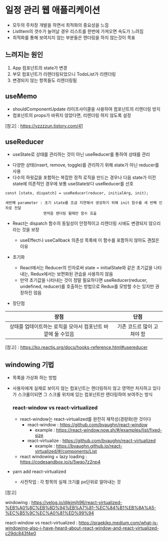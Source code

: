 # 일정 관리 웹 애플리케이션
* 모두의 주차장 개발을 하면서 최적화의 중요성을 느낌
* ListItem의 갯수가 늘어날 경우 리스트를 한번에 가져오면 속도가 느려짐
* 최적화를 통해 보여지지 않는 부분들은 렌더링을 하지 않는것이 목표

## 느려지는 원인
1. App 컴포넌트의 state가 변경
2. 부모 컴포넌트가 리렌더링되었으니 TodoList가 리렌더링
3. 변경되지 않는 항목들도 리렌더링됨

## useMemo
* shouldComponentUpdate 라이프사이클을 사용하여 컴포넌트의 리렌더링 방지
* 컴포넌트의 props가 바뀌지 않았다면, 리렌더링 하지 않도록 설정

[참고] : https://yzzzzun.tistory.com/41

## useReducer
* useState로 상태를 관리하는 것이 아닌 useReducer를 통하여 상태를 관리
 - 다양한 상태(insert, remove, toggle)를 관리하기 위해 state가 아닌 reducer를 사용
 - 다수의 하윗값을 포함하는 복잡한 정적 로직을 만드는 경우나 다음 state가 이전 state에 의존적인 경우에 보통 useState보다 useReducer를 선호
```
const [state, dispatch] = useReducer(reducer, initialArg, init);

세번째 parameter : 초기 state를 조금 지연해서 생성하기 위해 init 함수를 세 번째 인자로 전달
                 맨처음 렌더링 될때만 함수 호출
```
* React는 dispatch 함수의 동일성이 안정적이고 리렌더링 시에도 변경되지 않으리라는 것을 보장
    - useEffect나 useCallback 의존성 목록에 이 함수를 포함하지 않아도 괜찮은 이유

* 초기화
    - React에서는 Reducer의 인자로써 state = initialState와 같은 초기값을 나타내는, Redux에서는 보편화된 관습을 사용하지 않음
    - 만약 초기값을 나타내는 것이 정말 필요하다면 useReducer(reducer, undefined, reducer)를 호출하는 방법으로 Redux를 모방할 수는 있지만 권장하진 않음

* 장단점

|장점|단점|
|:---:|:---:|
|상태를 업테이트하는 로직을 모아서 컴포넌트 바깥에 둘 수있음|기존 코드르 많이 고쳐야 함|

[참고] : https://ko.reactjs.org/docs/hooks-reference.html#usereducer

## windowing 기법
* 목록을 가상화 하는 방법
* 사용자에게 실제로 보이지 않는 컴포넌트는 렌더링하지 않고 영역만 차지하고 있다가 스크롤이되면 그 스크롤 위치에 있는 컴포넌트만 렌더링하여 보여주는 방식

    ### react-window vs react-virtualized
    * react-window는 react-virtualized를 완전히 재작성(경량화)한 것이다
        - react-window : https://github.com/bvaughn/react-window
            + example : https://react-window.now.sh/#/examples/list/fixed-size
        - react-virtualize : https://github.com/bvaughn/react-virtualized
            + example : https://bvaughn.github.io/react-virtualized/#/components/List
    * react windowing + lazy loading : https://codesandbox.io/s/5wqo7z2np4

* yarn add react-virtualized
    - 사전작업 : 각 항목의 실제 크기를 px단위로 알아내는 것

[참고]

windowing : https://velog.io/@kimjh96/react-virtualized-%EB%A0%8C%EB%8D%94%EB%A7%81-%EC%84%B1%EB%8A%A5-%EC%B5%9C%EC%A0%81%ED%99%94

react-window vs react-virtualized : https://praekiko.medium.com/what-is-windowing-also-i-have-heard-about-react-window-and-react-virtualized-c29dc843f4e0